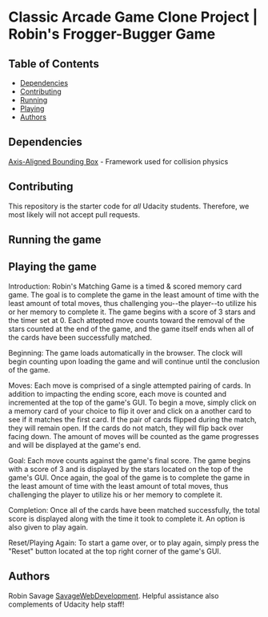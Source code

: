# Classic Arcade Game Clone Project | Robin's Frogger-Bugger Game

## Table of Contents

* [Dependencies](#Dependencies)
* [Contributing](#Contributing)
* [Running](#Running)
* [Playing](#Playing)
* [Authors](#Authors)

## Dependencies

[Axis-Aligned Bounding Box](https://developer.mozilla.org/en-US/docs/Games/Techniques/2D_collision_detection#Axis-Aligned_Bounding_Box) - Framework used for collision physics

## Contributing

This repository is the starter code for _all_ Udacity students. Therefore, we most likely will not accept pull requests.

## Running the game

## Playing the game

Introduction: Robin's Matching Game is a timed & scored memory card game. The goal is to complete the game in the least amount of time with the least amount of total moves, thus challenging you--the player--to utilize his or her memory to complete it. The game begins with a score of 3 stars and the timer set at 0. Each attepted move counts toward the removal of the stars counted at the end of the game, and the game itself ends when all of the cards have been successfully matched.

Beginning: The game loads automatically in the browser. The clock will begin counting upon loading the game and will continue until the conclusion of the game.

Moves: Each move is comprised of a single attempted pairing of cards. In addition to impacting the ending score, each move is counted and incremented at the top of the game's GUI. To begin a move, simply click on a memory card of your choice to flip it over and click on a another card to see if it matches the first card. If the pair of cards flipped during the match, they will remain open. If the cards do not match, they will flip back over facing down. The amount of moves will be counted as the game progresses and will be displayed at the game's end. 

Goal: Each move counts against the game's final score. The game begins with a score of 3 and is displayed by the stars located on the top of the game's GUI. Once again, the goal of the game is to complete the game in the least amount of time with the least amount of total moves, thus challenging the player to utilize his or her memory to complete it.

Completion: Once all of the cards have been matched successfully, the total score is displayed along with the time it took to complete it. An option is also given to play again.

Reset/Playing Again: To start a game over, or to play again, simply press the "Reset" button located at the top right corner of the game's GUI.

## Authors

Robin Savage [SavageWebDevelopment](https://github.com/savagewebdev). 
Helpful assistance also complements of Udacity help staff!

